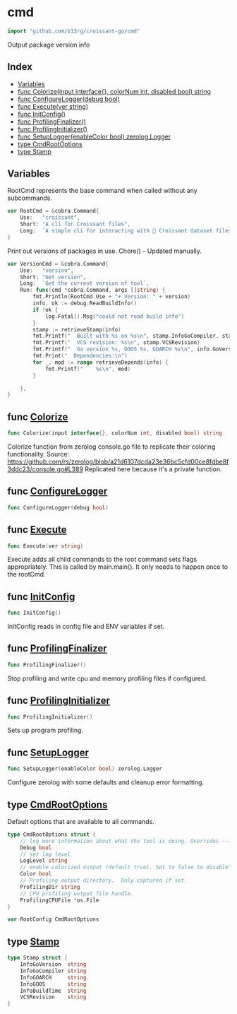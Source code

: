 # cmd

```go
import "github.com/b13rg/croissant-go/cmd"
```

Output package version info

## Index

- [Variables](<#variables>)
- [func Colorize\(input interface\{\}, colorNum int, disabled bool\) string](<#Colorize>)
- [func ConfigureLogger\(debug bool\)](<#ConfigureLogger>)
- [func Execute\(ver string\)](<#Execute>)
- [func InitConfig\(\)](<#InitConfig>)
- [func ProfilingFinalizer\(\)](<#ProfilingFinalizer>)
- [func ProfilingInitializer\(\)](<#ProfilingInitializer>)
- [func SetupLogger\(enableColor bool\) zerolog.Logger](<#SetupLogger>)
- [type CmdRootOptions](<#CmdRootOptions>)
- [type Stamp](<#Stamp>)


## Variables

<a name="RootCmd"></a>RootCmd represents the base command when called without any subcommands.

```go
var RootCmd = &cobra.Command{
    Use:   "croissant",
    Short: "A cli for Croissant files",
    Long:  `A simple cli for interacting with 🥐 Croissant dataset files.`,
}
```

<a name="VersionCmd"></a>Print out versions of packages in use. Chore\(\) \- Updated manually.

```go
var VersionCmd = &cobra.Command{
    Use:   "version",
    Short: "Get version",
    Long:  `Get the current version of tool`,
    Run: func(cmd *cobra.Command, args []string) {
        fmt.Println(RootCmd.Use + "+ Version: " + version)
        info, ok := debug.ReadBuildInfo()
        if !ok {
            log.Fatal().Msg("could not read build info")
        }
        stamp := retrieveStamp(info)
        fmt.Printf("  Built with %s on %s\n", stamp.InfoGoCompiler, stamp.InfoBuildTime)
        fmt.Printf("  VCS revision: %s\n", stamp.VCSRevision)
        fmt.Printf("  Go version %s, GOOS %s, GOARCH %s\n", info.GoVersion, stamp.InfoGOOS, stamp.InfoGOARCH)
        fmt.Print("  Dependencies:\n")
        for _, mod := range retrieveDepends(info) {
            fmt.Printf("    %s\n", mod)
        }

    },
}
```

<a name="Colorize"></a>
## func [Colorize](<https://github.com:b13rg/croissant-go/blob/main/cmd/logging.go#L67>)

```go
func Colorize(input interface{}, colorNum int, disabled bool) string
```

Colorize function from zerolog console.go file to replicate their coloring functionality. Source: https://github.com/rs/zerolog/blob/a21d6107dcda23e36bc5cfd00ce8fdbe8f3ddc23/console.go#L389 Replicated here because it's a private function.

<a name="ConfigureLogger"></a>
## func [ConfigureLogger](<https://github.com:b13rg/croissant-go/blob/main/cmd/logging.go#L12>)

```go
func ConfigureLogger(debug bool)
```



<a name="Execute"></a>
## func [Execute](<https://github.com:b13rg/croissant-go/blob/main/cmd/root.go#L31>)

```go
func Execute(ver string)
```

Execute adds all child commands to the root command sets flags appropriately. This is called by main.main\(\). It only needs to happen once to the rootCmd.

<a name="InitConfig"></a>
## func [InitConfig](<https://github.com:b13rg/croissant-go/blob/main/cmd/root.go#L75>)

```go
func InitConfig()
```

InitConfig reads in config file and ENV variables if set.

<a name="ProfilingFinalizer"></a>
## func [ProfilingFinalizer](<https://github.com:b13rg/croissant-go/blob/main/cmd/root.go#L91>)

```go
func ProfilingFinalizer()
```

Stop profiling and write cpu and memory profiling files if configured.

<a name="ProfilingInitializer"></a>
## func [ProfilingInitializer](<https://github.com:b13rg/croissant-go/blob/main/cmd/root.go#L116>)

```go
func ProfilingInitializer()
```

Sets up program profiling.

<a name="SetupLogger"></a>
## func [SetupLogger](<https://github.com:b13rg/croissant-go/blob/main/cmd/logging.go#L38>)

```go
func SetupLogger(enableColor bool) zerolog.Logger
```

Configure zerolog with some defaults and cleanup error formatting.

<a name="CmdRootOptions"></a>
## type [CmdRootOptions](<https://github.com:b13rg/croissant-go/blob/main/cmd/root.go#L40-L51>)

Default options that are available to all commands.

```go
type CmdRootOptions struct {
    // log more information about what the tool is doing. Overrides --loglevel
    Debug bool
    // set log level
    LogLevel string
    // enable colorized output (default true). Set to false to disable")
    Color bool
    // Profiling output directory.  Only captured if set.
    ProfilingDir string
    // CPU profiling output file handle.
    ProfilingCPUFile *os.File
}
```

<a name="RootConfig"></a>

```go
var RootConfig CmdRootOptions
```

<a name="Stamp"></a>
## type [Stamp](<https://github.com:b13rg/croissant-go/blob/main/cmd/version.go#L16-L23>)



```go
type Stamp struct {
    InfoGoVersion  string
    InfoGoCompiler string
    InfoGOARCH     string
    InfoGOOS       string
    InfoBuildTime  string
    VCSRevision    string
}
```
